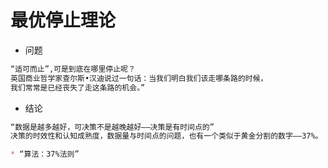 # 最优停止理论
* 问题 
```md
“适可而止”,可是到底在哪里停止呢？
英国商业哲学家查尔斯•汉迪说过一句话：当我们明白我们该走哪条路的时候，
我们常常是已经丧失了走这条路的机会。”
```

* 结论
```md
“数据是越多越好，可决策不是越晚越好——决策是有时间点的”
决策的时效性和认知成熟度，数据量与时间点的问题，也有一个类似于黄金分割的数字——37%。

* “算法：37%法则”

```
